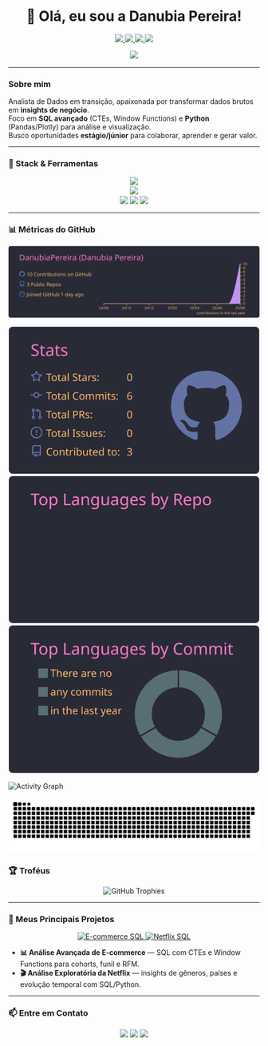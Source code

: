 <!-- Banner (opcional): salve seu arquivo em assets/banner.png -->
<p align="center">
  <!-- <img src="https://raw.githubusercontent.com/DanubiaPereira/DanubiaPereira/main/assets/banner.png" width="100%" alt="Danubia Pereira"/> -->
</p>

<h1 align="center">👋 Olá, eu sou a Danubia Pereira!</h1>

<p align="center">
  <a href="https://www.linkedin.com/in/danubiapereira-33486296/" target="_blank">
    <img src="https://img.shields.io/badge/LinkedIn-0A66C2?style=for-the-badge&logo=linkedin&logoColor=white" />
  </a>
  <a href="mailto:danubia.pereira.silv@gmail.com">
    <img src="https://img.shields.io/badge/Gmail-D14836?style=for-the-badge&logo=gmail&logoColor=white" />
  </a>
  <a href="https://wa.me/5535998629173" target="_blank">
    <img src="https://img.shields.io/badge/WhatsApp-25D366?style=for-the-badge&logo=whatsapp&logoColor=white" />
  </a>
  <img src="https://komarev.com/ghpvc/?username=DanubiaPereira&label=Profile%20views&color=9f7aea&style=for-the-badge" />
</p>

<p align="center">
  <img src="https://readme-typing-svg.herokuapp.com?font=Fira+Code&size=22&color=9f7aea&center=true&vCenter=true&width=720&lines=Analista+de+Dados;SQL+%7C+Python+%7C+Power+BI;Explorando+dados+e+contando+hist%C3%B3rias+com+insights" />
</p>

---

### Sobre mim
Analista de Dados em transição, apaixonada por transformar dados brutos em **insights de negócio**.  
Foco em **SQL avançado** (CTEs, Window Functions) e **Python** (Pandas/Plotly) para análise e visualização.  
Busco oportunidades **estágio/júnior** para colaborar, aprender e gerar valor.

---

### 🧰 Stack & Ferramentas
<p align="center">
  <img src="https://skillicons.dev/icons?i=python,git,github,vscode,linux,postgresql,mysql" />
  <br/>
  <img src="https://skillicons.dev/icons?i=pandas" />
  <br/>
  <img src="https://img.shields.io/badge/SQL%20(CTEs%20%7C%20Window)-4D4D4D?style=for-the-badge"/>
  <img src="https://img.shields.io/badge/Power%20BI-F2C811?style=for-the-badge&logo=powerbi&logoColor=000"/>
  <img src="https://img.shields.io/badge/Jupyter-F37626?style=for-the-badge&logo=jupyter&logoColor=fff"/>
</p>

---

### 📊 Métricas do GitHub

<!-- Summary Cards (arquivos gerados pela Action, já no seu repo) -->
![Profile Details](./profile-summary-card-output/dracula/0-profile-details.svg)

![Stats](./profile-summary-card-output/dracula/3-stats.svg)
![Repos per language](./profile-summary-card-output/dracula/1-repos-per-language.svg)
![Most commit language](./profile-summary-card-output/dracula/2-most-commit-language.svg)

<!-- Activity Graph local (só aparece se você rodou a Action estática e criou assets/activity-graph.svg) -->
<!-- Se não tiver, apague esta linha ou troque pelo endpoint externo -->
![Activity Graph](./assets/activity-graph.svg)

<!-- Snake (fica em outro branch, então aqui precisa ser absoluto mesmo) -->
<p align="center">
  <img src="https://raw.githubusercontent.com/DanubiaPereira/DanubiaPereria/refs/heads/output/snake.svg" alt="Snake animation"/>
</p>


### 🏆 Troféus
<p align="center">
  <img src="https://github-profile-trophy.vercel.app/?username=DanubiaPereira&theme=onedark&no-bg=true&no-frame=true&row=1&column=6" alt="GitHub Trophies"/>
</p>

---

### 🚀 Meus Principais Projetos
<p align="center">
  <a href="https://github.com/DanubiaPereira/analise-avancada-ecommerce-sql">
    <img src="https://github-readme-stats.vercel.app/api/pin/?username=DanubiaPereira&repo=analise-avancada-ecommerce-sql&theme=dracula&hide_border=true" alt="E-commerce SQL" />
  </a>
  <a href="https://github.com/DanubiaPereira/analise-netflix-sql">
    <img src="https://github-readme-stats.vercel.app/api/pin/?username=DanubiaPereira&repo=analise-netflix-sql&theme=dracula&hide_border=true" alt="Netflix SQL" />
  </a>
</p>

- **📊 Análise Avançada de E-commerce** — SQL com CTEs e Window Functions para cohorts, funil e RFM.  
- **🎬 Análise Exploratória da Netflix** — insights de gêneros, países e evolução temporal com SQL/Python.

---

### 📫 Entre em Contato
<p align="center">
  <a href="https://www.linkedin.com/in/danubiapereira-33486296/" target="_blank"><img src="https://img.shields.io/badge/LinkedIn-0A66C2?style=for-the-badge&logo=linkedin&logoColor=white"/></a>
  <a href="mailto:danubia.pereira.silv@gmail.com"><img src="https://img.shields.io/badge/Gmail-D14836?style=for-the-badge&logo=gmail&logoColor=white"/></a>
  <a href="https://wa.me/5535998629173" target="_blank"><img src="https://img.shields.io/badge/WhatsApp-25D366?style=for-the-badge&logo=whatsapp&logoColor=white"/></a>
</p>

<!-- Observação:
- Se algum card aparecer vazio, rode as Actions em "Actions → Run workflow".
- O card de linguagens precisa de repositórios com arquivos .sql/.py/.ipynb públicos.
-->
